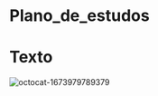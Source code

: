 # Plano_de_estudos

<h1> Texto </h1>

![octocat-1673979789379](https://user-images.githubusercontent.com/105953108/212980365-78bf7d3f-8e8a-43dd-bb0e-337ff9c0d981.png)
